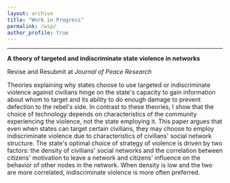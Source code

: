 ```yaml
---
layout: archive
title: "Work in Progress"
permalink: /wip/
author_profile: true
---
```


---
**A theory of targeted and indiscriminate state violence in networks**

Revise and Resubmit at *Journal of Peace Research*

Theories explaining why states choose to use targeted or indiscriminate
violence against civilians hinge on the state's capacity to gain
information about whom to target and its ability to do enough damage to
prevent defection to the rebel's side. In contrast to these theories, I
show that the choice of technology depends on characteristics of the
community experiencing the violence, not the state employing it. This
paper argues that even when states can target certain civilians, they
may choose to employ indiscriminate violence due to characteristics of
civilians' social network structure. The state's optimal choice of strategy
of violence is driven by two factors: the density of civilians' social
networks and the correlation between citizens' motivation to leave a
network and citizens' influence on the behavior of other nodes in the
network. When density is low and the two are more correlated,
indiscriminate violence is more often preferred. 

